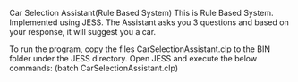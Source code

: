 Car Selection Assistant(Rule Based System)
This is Rule Based System. Implemented using JESS. The Assistant asks you 3 questions and based on your response, it will suggest you a car.

To run the program, copy the files CarSelectionAssistant.clp to the BIN folder under the JESS directory.
Open JESS and execute the below commands:
	(batch CarSelectionAssistant.clp)
